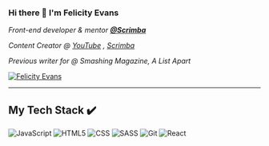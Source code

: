 ### Hi there 👋 I'm Felicity Evans

<!--
**webfliccy/webfliccy** is a ✨ _special_ ✨ repository because its `README.md` (this file) appears on your GitHub profile.

Here are some ideas to get you started:

- 🔭 I’m currently working on ...
- 🌱 I’m currently learning ...
- 👯 I’m looking to collaborate on ...
- 🤔 I’m looking for help with ...
- 💬 Ask me about ...
- 📫 How to reach me: ...
- 😄 Pronouns: ...
- ⚡ Fun fact: ...
-->

<p><em>Front-end developer & mentor <b><a href="https://scrimba.com/">@Scrimba</a></b></em></p>

<p><em>Content Creator @ <a href="https://www.youtube.com/webfliccy">YouTube</a> , <a href="https://scrimba.com/playlist/pry46uQ">Scrimba</a></em></p>

<p><em>Previous writer for @ Smashing Magazine, A List Apart</em></p>

[![Felicity Evans](https://img.shields.io/badge/FEvans-%230077B5.svg?style=for-the-badge&logo=linkedin&logoColor=white)](https://www.linkedin.com/in/felicityevans/)

---

## My Tech Stack :heavy_check_mark:
 ![JavaScript](https://img.shields.io/badge/javascript(ES6)-%23323330.svg?style=for-the-badge&logo=javascript&logoColor=%23F7DF1E) ![HTML5](https://img.shields.io/badge/HTML5-E34F26?style=for-the-badge&logo=html5&logoColor=white) ![CSS](https://img.shields.io/badge/CSS3-1572B6?style=for-the-badge&logo=css3&logoColor=white) ![SASS](https://img.shields.io/badge/Sass-CC6699?style=for-the-badge&logo=sass&logoColor=white)  ![Git](https://img.shields.io/badge/git-%23F05033.svg?style=for-the-badge&logo=git&logoColor=white) ![React](https://img.shields.io/badge/React-20232A?style=for-the-badge&logo=react&logoColor=61DAFB)

